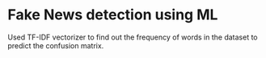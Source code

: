# Fake News detection using ML
Used TF-IDF vectorizer to find out the frequency of words in the dataset to predict the confusion matrix.


